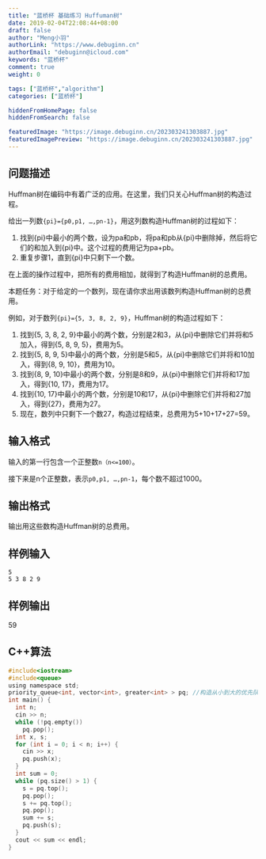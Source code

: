```yaml
---
title: "蓝桥杯 基础练习 Huffuman树"
date: 2019-02-04T22:08:44+08:00
draft: false
author: "Meng小羽"
authorLink: "https://www.debuginn.cn"
authorEmail: "debuginn@icloud.com"
keywords: "蓝桥杯"
comment: true
weight: 0

tags: ["蓝桥杯","algorithm"]
categories: ["蓝桥杯"]

hiddenFromHomePage: false
hiddenFromSearch: false

featuredImage: "https://image.debuginn.cn/202303241303887.jpg"
featuredImagePreview: "https://image.debuginn.cn/202303241303887.jpg"
---
```


## 问题描述

Huffman树在编码中有着广泛的应用。在这里，我们只关心Huffman树的构造过程。 

给出一列数`{pi}={p0,p1, …,pn-1}`，用这列数构造Huffman树的过程如下：

1. 找到{pi}中最小的两个数，设为pa和pb，将pa和pb从{pi}中删除掉，然后将它们的和加入到{pi}中。这个过程的费用记为pa+pb。
2. 重复步骤1，直到{pi}中只剩下一个数。

在上面的操作过程中，把所有的费用相加，就得到了构造Huffman树的总费用。

本题任务：对于给定的一个数列，现在请你求出用该数列构造Huffman树的总费用。

例如，对于数列`{pi}={5, 3, 8, 2, 9}`，Huffman树的构造过程如下：

1. 找到{5, 3, 8, 2, 9}中最小的两个数，分别是2和3，从{pi}中删除它们并将和5加入，得到{5, 8, 9, 5}，费用为5。 
2. 找到{5, 8, 9, 5}中最小的两个数，分别是5和5，从{pi}中删除它们并将和10加入，得到{8, 9, 10}，费用为10。
3. 找到{8, 9, 10}中最小的两个数，分别是8和9，从{pi}中删除它们并将和17加入，得到{10, 17}，费用为17。 
4. 找到{10, 17}中最小的两个数，分别是10和17，从{pi}中删除它们并将和27加入，得到{27}，费用为27。 
5. 现在，数列中只剩下一个数27，构造过程结束，总费用为5+10+17+27=59。

## 输入格式

输入的第一行包含一个正整数`n（n<=100）`。

接下来是n个正整数，表示`p0,p1, …,pn-1`，每个数不超过1000。

## 输出格式

输出用这些数构造Huffman树的总费用。

## 样例输入

```shell
5
5 3 8 2 9
```

## 样例输出

59

## C++算法

```c
#include<iostream>
#include<queue>
using namespace std;
priority_queue<int, vector<int>, greater<int> > pq; //构造从小到大的优先队列 
int main() {
  int n;
  cin >> n;
  while (!pq.empty())
    pq.pop();
  int x, s;
  for (int i = 0; i < n; i++) {
    cin >> x;
    pq.push(x); 
  } 
  int sum = 0;
  while (pq.size() > 1) {
    s = pq.top();
    pq.pop();
    s += pq.top();
    pq.pop();
    sum += s;
    pq.push(s);
  }
  cout << sum << endl;
}
```